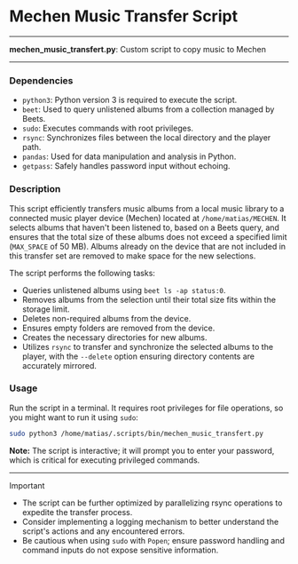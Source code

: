 # Mechen Music Transfer Script

---

**mechen_music_transfert.py**: Custom script to copy music to Mechen

---

### Dependencies

- `python3`: Python version 3 is required to execute the script.
- `beet`: Used to query unlistened albums from a collection managed by Beets.
- `sudo`: Executes commands with root privileges.
- `rsync`: Synchronizes files between the local directory and the player path.
- `pandas`: Used for data manipulation and analysis in Python.
- `getpass`: Safely handles password input without echoing.

### Description

This script efficiently transfers music albums from a local music library to a connected music player device (Mechen) located at `/home/matias/MECHEN`. It selects albums that haven't been listened to, based on a Beets query, and ensures that the total size of these albums does not exceed a specified limit (`MAX_SPACE` of 50 MB). Albums already on the device that are not included in this transfer set are removed to make space for the new selections. 

The script performs the following tasks:

- Queries unlistened albums using `beet ls -ap status:0`.
- Removes albums from the selection until their total size fits within the storage limit.
- Deletes non-required albums from the device.
- Ensures empty folders are removed from the device.
- Creates the necessary directories for new albums.
- Utilizes `rsync` to transfer and synchronize the selected albums to the player, with the `--delete` option ensuring directory contents are accurately mirrored.

### Usage

Run the script in a terminal. It requires root privileges for file operations, so you might want to run it using `sudo`:

```bash
sudo python3 /home/matias/.scripts/bin/mechen_music_transfert.py
```

**Note:** The script is interactive; it will prompt you to enter your password, which is critical for executing privileged commands.

---

> [!IMPORTANT] 
> - The script can be further optimized by parallelizing rsync operations to expedite the transfer process.
> - Consider implementing a logging mechanism to better understand the script's actions and any encountered errors.
> - Be cautious when using `sudo` with `Popen`; ensure password handling and command inputs do not expose sensitive information.